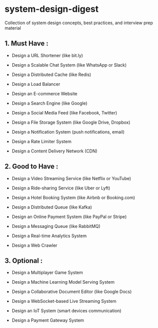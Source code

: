 # system-design-digest
Collection of system design concepts, best practices, and interview prep material

## 1. Must Have :
- Design a URL Shortener (like bit.ly)

- Design a Scalable Chat System (like WhatsApp or Slack)

- Design a Distributed Cache (like Redis)

- Design a Load Balancer

- Design an E-commerce Website

- Design a Search Engine (like Google)

- Design a Social Media Feed (like Facebook, Twitter)

- Design a File Storage System (like Google Drive, Dropbox)

- Design a Notification System (push notifications, email)

- Design a Rate Limiter System

- Design a Content Delivery Network (CDN)

## 2. Good to Have :

- Design a Video Streaming Service (like Netflix or YouTube)

- Design a Ride-sharing Service (like Uber or Lyft)

- Design a Hotel Booking System (like Airbnb or Booking.com)

- Design a Distributed Queue (like Kafka)

- Design an Online Payment System (like PayPal or Stripe)

- Design a Messaging Queue (like RabbitMQ)

- Design a Real-time Analytics System

- Design a Web Crawler

## 3. Optional :

- Design a Multiplayer Game System

- Design a Machine Learning Model Serving System

- Design a Collaborative Document Editor (like Google Docs)

- Design a WebSocket-based Live Streaming System

- Design an IoT System (smart devices communication)

- Design a Payment Gateway System

